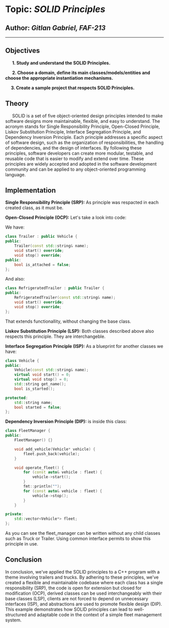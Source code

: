 # Topic: *SOLID Principles*

## Author: *Gitlan Gabriel, FAF-213*

------

## Objectives

&ensp; &ensp; __1. Study and understand the SOLID Principles.__

&ensp; &ensp; __2. Choose a domain, define its main classes/models/entities and choose the appropriate instantiation mechanisms.__

&ensp; &ensp;__3. Create a sample project that respects SOLID Principles.__

## Theory

&ensp; &ensp; SOLID is a set of five object-oriented design principles intended to make software designs more maintainable, flexible, and easy to understand. The acronym stands for Single Responsibility Principle, Open-Closed Principle, Liskov Substitution Principle, Interface Segregation Principle, and Dependency Inversion Principle. Each principle addresses a specific aspect of software design, such as the organization of responsibilities, the handling of dependencies, and the design of interfaces. By following these principles, software developers can create more modular, testable, and reusable code that is easier to modify and extend over time. These principles are widely accepted and adopted in the software development community and can be applied to any object-oriented programming language.

## Implementation

__Single Responsibility Principle (SRP):__ As principle was respacted in each created class, as it must be.

__Open-Closed Principle (OCP):__ Let's take a look into code:

We have:

```c++
class Trailer : public Vehicle {
public:
    Trailer(const std::string& name);
    void start() override;
    void stop() override;
public:
    bool is_attached = false;
};

```

And also:

```c++
class RefrigeratedTrailer : public Trailer {
public:
    RefrigeratedTrailer(const std::string& name);
    void start() override;
    void stop() override;
};
```

That extends functionallity, without changing the base class.

__Liskov Substitution Principle (LSP):__ Both classes described above also respects this principle. They are interchangeble.

__Interface Segregation Principle (ISP):__ As a blueprint for another classes we have:

```c++
class Vehicle {
public:
    Vehicle(const std::string& name);
    virtual void start() = 0;
    virtual void stop() = 0;
    std::string get_name();
    bool is_started();

protected:
    std::string name;
    bool started = false;
};
```

__Dependency Inversion Principle (DIP):__ is inside this class:

```c++
class FleetManager {
public:
    FleetManager() {}

    void add_vehicle(Vehicle* vehicle) {
        fleet.push_back(vehicle);
    }

    void operate_fleet() {
        for (const auto& vehicle : fleet) {
            vehicle->start();
        }
        fmt::println("");
        for (const auto& vehicle : fleet) {
            vehicle->stop();
        }
    }

private:
    std::vector<Vehicle*> fleet;
};
```

As you can see the fleet_manager can be written without any child classes such as Truck or Trailer. Using common interface permits to show this principle in use.

## Conclusion

In conclusion, we've applied the SOLID principles to a C++ program with a theme involving trailers and trucks. By adhering to these principles, we've created a flexible and maintainable codebase where each class has a single responsibility (SRP), the code is open for extension but closed for modification (OCP), derived classes can be used interchangeably with their base classes (LSP), clients are not forced to depend on unnecessary interfaces (ISP), and abstractions are used to promote flexible design (DIP). This example demonstrates how SOLID principles can lead to well-structured and adaptable code in the context of a simple fleet management system.
